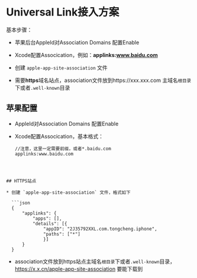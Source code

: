 # Universal Link接入方案

基本步骤：

* 苹果后台AppleId对Association Domains 配置Enable
* Xcode配置Assocication，例如：**applinks:www.baidu.com**

* 创建 `apple-app-site-association` 文件
* 需要**https**域名站点，association文件放到https://xxx.xxx.com 主域名`根目录`下或者`.well-known`目录



## 苹果配置

* AppleId对Association Domains 配置Enable

* Xcode配置Assocication，基本格式：

  ```objc
  //注意，这里一定需要前缀，或者*.baidu.com
  applinks:www.baidu.com
```
  
  

## HTTPS站点

* 创建 `apple-app-site-association` 文件，格式如下

  ```json
  {
      "applinks": {
          "apps": [],
          "details": [{
              "appID": "2J35792XXL.com.tongcheng.iphone",
              "paths": ["*"]
              }]
      }
  }
  ```

* association文件放到https站点主域名`根目录`下或者`.well-known`目录，https://x.x.cn/apple-app-site-association 要能下载到

